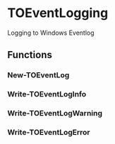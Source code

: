 # TOEventLogging
Logging to Windows Eventlog

## Functions
### New-TOEventLog
### Write-TOEventLogInfo
### Write-TOEventLogWarning
### Write-TOEventLogError
